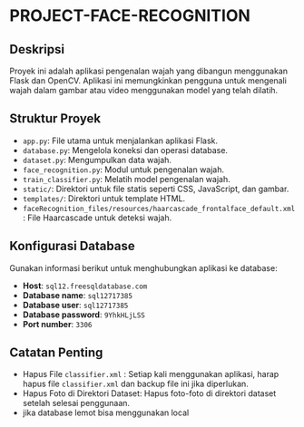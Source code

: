 # PROJECT-FACE-RECOGNITION

## Deskripsi
Proyek ini adalah aplikasi pengenalan wajah yang dibangun menggunakan Flask dan OpenCV. Aplikasi ini memungkinkan pengguna untuk mengenali wajah dalam gambar atau video menggunakan model yang telah dilatih.

## Struktur Proyek
- `app.py`: File utama untuk menjalankan aplikasi Flask.
- `database.py`: Mengelola koneksi dan operasi database.
- `dataset.py`: Mengumpulkan data wajah.
- `face_recognition.py`: Modul untuk pengenalan wajah.
- `train_classifier.py`: Melatih model pengenalan wajah.
- `static/`: Direktori untuk file statis seperti CSS, JavaScript, dan gambar.
- `templates/`: Direktori untuk template HTML.
- `faceRecognition_files/resources/haarcascade_frontalface_default.xml`: File Haarcascade untuk deteksi wajah.


## Konfigurasi Database
Gunakan informasi berikut untuk menghubungkan aplikasi ke database:
- **Host**: `sql12.freesqldatabase.com`
- **Database name**: `sql12717385`
- **Database user**: `sql12717385`
- **Database password**: `9YhkHLjLSS`
- **Port number**: `3306`

## Catatan Penting
- Hapus File `classifier.xml` : Setiap kali menggunakan aplikasi, harap hapus file `classifier.xml` dan backup file ini jika diperlukan.
- Hapus Foto di Direktori Dataset: Hapus foto-foto di direktori dataset setelah selesai penggunaan.
- jika database lemot bisa menggunakan local
